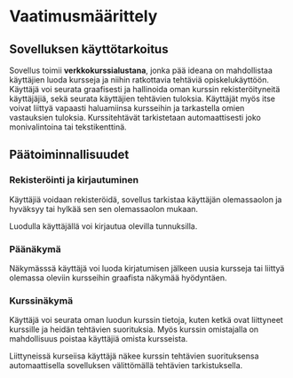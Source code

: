 # Vaatimusmäärittely

## Sovelluksen käyttötarkoitus
Sovellus toimii **verkkokurssialustana**, jonka pää ideana on mahdollistaa käyttäjien luoda kursseja ja niihin ratkottavia tehtäviä opiskelukäyttöön. Käyttäjä voi seurata graafisesti ja hallinoida oman kurssin rekisteröityneitä käyttäjäjiä, sekä seurata käyttäjien tehtävien tuloksia. Käyttäjät myös itse voivat liittyä vapaasti haluamiinsa kursseihin ja tarkastella omien vastauksien tuloksia. Kurssitehtävät tarkistetaan automaattisesti joko monivalintoina tai tekstikenttinä.


## Päätoiminnallisuudet

### Rekisteröinti ja kirjautuminen
Käyttäjiä voidaan rekisteröidä, sovellus tarkistaa käyttäjän olemassaolon ja hyväksyy tai hylkää sen sen olemassaolon mukaan.

Luodulla käyttäjällä voi kirjautua olevilla tunnuksilla.


### Päänäkymä 
Näkymässsä käyttäjä voi luoda kirjatumisen jälkeen uusia kursseja tai liittyä olemassa oleviin kursseihin graafista näkymää hyödyntäen.


### Kurssinäkymä
Käyttäjä voi seurata oman luodun kurssin tietoja, kuten ketkä ovat liittyneet kurssille ja heidän tehtävien suorituksia. 
Myös kurssin omistajalla on mahdollisuus poistaa käyttäjiä omista kursseista.

Liittyneissä kurseiisa käyttäjä näkee kurssin tehtävien suorituksensa automaattisella sovelluksen välittömällä tehtävien tarkistuksella.

